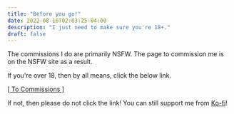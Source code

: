 ```yaml
---
title: "Before you go!"
date: 2022-08-16T02:03:25-04:00
description: "I just need to make sure you're 18+."
draft: false
---
```


The commissions I do are primarily NSFW. The page to commission me is on the NSFW site as a result.

If you're over 18, then by all means, click the below link.

[[ To Commissions ]](https://watercolor.whistler.page/comm)

If not, then please do not click the link! You can still support me from [Ko-fi](https://ko-fi.com/wistlyr)!